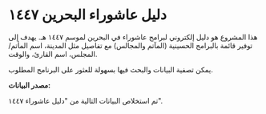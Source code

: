 # دليل عاشوراء البحرين ١٤٤٧

هذا المشروع هو دليل إلكتروني لبرامج عاشوراء في البحرين لموسم ١٤٤٧ هـ. يهدف إلى توفير قائمة بالبرامج الحسينية (المآتم والمجالس) مع تفاصيل مثل المدينة، اسم المأتم/المجلس، اسم القارئ، والوقت.

يمكن تصفية البيانات والبحث فيها بسهولة للعثور على البرنامج المطلوب.

**مصدر البيانات:**

تم استخلاص البيانات التالية من "دليل عاشوراء ١٤٤٧".
